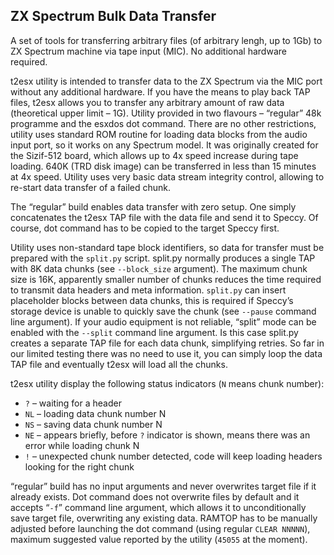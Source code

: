 ## ZX Spectrum Bulk Data Transfer

A set of tools for transferring arbitrary files (of arbitrary lengh, up to 1Gb)
to ZX Spectrum machine via tape input (MIC). No additional hardware required.

t2esx utility is intended to transfer data to the ZX Spectrum via the
MIC port without any additional hardware. If you have the means to play
back TAP files, t2esx allows you to transfer any arbitrary amount of raw
data (theoretical upper limit – 1G). Utility provided in two flavours –
“regular” 48k programme and the esxdos dot command. There are no other
restrictions, utility uses standard ROM routine for loading data blocks
from the audio input port, so it works on any Spectrum model. It was
originally created for the Sizif-512 board, which allows up to 4x speed
increase during tape loading. 640K (TRD disk image) can be transferred
in less than 15 minutes at 4x speed. Utility uses very basic data stream
integrity control, allowing to re-start data transfer of a failed chunk.

The “regular” build enables data transfer with zero setup. One simply
concatenates the t2esx TAP file with the data file and send it to
Speccy. Of course, dot command has to be copied to the target Speccy
first.

Utility uses non-standard tape block identifiers, so data for transfer
must be prepared with the `split.py` script. split.py normally produces a
single TAP with 8K data chunks (see `--block_size` argument). The maximum
chunk size is 16K, apparently smaller number of chunks reduces the time
required to transmit data headers and meta information. `split.py` can
insert placeholder blocks between data chunks, this is required if
Speccy’s storage device is unable to quickly save the chunk (see `--pause`
command line argument). If your audio equipment is not reliable, “split”
mode can be enabled with the `--split` command line argument. Is this case
split.py creates a separate TAP file for each data chunk, simplifying
retries. So far in our limited testing there was no need to use it, you
can simply loop the data TAP file and eventually t2esx will load all the
chunks.

t2esx utility display the following status indicators (`N` means chunk
number):

- `?` – waiting for a header
- `NL` – loading data chunk number N
- `NS` – saving data chunk number N
- `NE` – appears briefly, before `?` indicator is shown, means there was
  an error while loading chunk N
- `!` – unexpected chunk number detected, code will keep loading headers
  looking for the right chunk

“regular” build has no input arguments and never overwrites target file
if it already exists. Dot command does not overwrite files by default
and it accepts “`-f`” command line argument, which allows it to
unconditionally save target file, overwriting any existing data.  RAMTOP
has to be manually adjusted before launching the dot command (using
regular `CLEAR NNNNN`), maximum suggested value reported by the utility
(`45055` at the moment).
